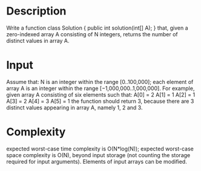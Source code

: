Description
=======================

Write a function
class Solution { public int solution(int[] A); }
that, given a zero-indexed array A consisting of N integers, returns the number of distinct values in array A.

Input
=======================

Assume that:
N is an integer within the range [0..100,000];
each element of array A is an integer within the range [−1,000,000..1,000,000].
For example, given array A consisting of six elements such that:
A[0] = 2    A[1] = 1    A[2] = 1
A[3] = 2    A[4] = 3    A[5] = 1
the function should return 3, because there are 3 distinct values appearing in array A, namely 1, 2 and 3.

Complexity
=======================

expected worst-case time complexity is O(N*log(N));
expected worst-case space complexity is O(N), beyond input storage (not counting the storage required for input arguments).
Elements of input arrays can be modified.